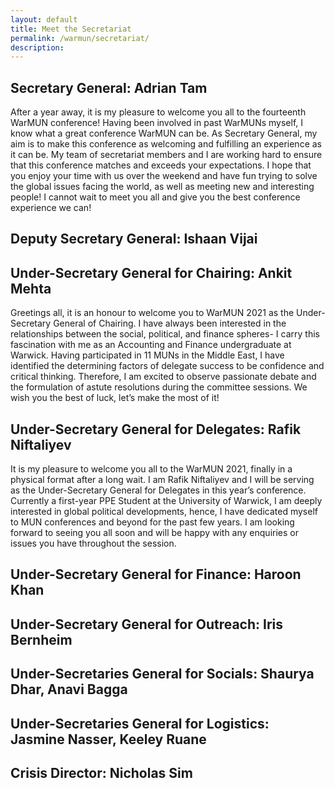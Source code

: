 ```yaml
---
layout: default
title: Meet the Secretariat
permalink: /warmun/secretariat/
description:
---
```

## Secretary General: Adrian Tam
After a year away, it is my pleasure to welcome you all to the fourteenth WarMUN conference! Having been involved in past WarMUNs myself, I know what a great conference WarMUN can be. As Secretary General, my aim is to make this conference as welcoming and fulfilling an experience as it can be. My team of secretariat members and I are working hard to ensure that this conference matches and exceeds your expectations. I hope that you enjoy your time with us over the weekend and have fun trying to solve the global issues facing the world, as well as meeting new and interesting people! I cannot wait to meet you all and give you the best conference experience we can!

## Deputy Secretary General: Ishaan Vijai


## Under-Secretary General for Chairing: Ankit Mehta
Greetings all, it is an honour to welcome you to WarMUN 2021 as the Under-Secretary General of Chairing. I have always been interested in the relationships between the social, political, and finance spheres- I carry this fascination with me as an Accounting and Finance undergraduate at Warwick. Having participated in 11 MUNs in the Middle East, I have identified the determining factors of delegate success to be confidence and critical thinking. Therefore, I am excited to observe passionate debate and the formulation of astute resolutions during the committee sessions. We wish you the best of luck, let’s make the most of it!

## Under-Secretary General for Delegates: Rafik Niftaliyev
It is my pleasure to welcome you all to the WarMUN 2021, finally in a physical format after a long wait. I am Rafik Niftaliyev and I will be serving as the Under-Secretary General for Delegates in this year’s conference. Currently a first-year PPE Student at the University of Warwick, I am deeply interested in global political developments, hence, I have dedicated myself to MUN conferences and beyond for the past few years. I am looking forward to seeing you all soon and will be happy with any enquiries or issues you have throughout the session.

## Under-Secretary General for Finance: Haroon Khan


## Under-Secretary General for Outreach: Iris Bernheim


## Under-Secretaries General for Socials: Shaurya Dhar, Anavi Bagga


## Under-Secretaries General for Logistics: Jasmine Nasser, Keeley Ruane


## Crisis Director: Nicholas Sim
